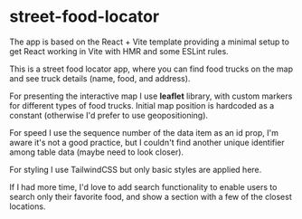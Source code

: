# street-food-locator

The app is based on the React + Vite template providing a minimal setup to get React working in Vite with HMR and some ESLint rules.

This is a street food locator app, where you can find food trucks on the map and see truck details (name, food, and address).

For presenting the interactive map I use **leaflet** library, with custom markers for different types of food trucks. Initial map position is hardcoded as a constant (otherwise I'd prefer to use geopositioning).

For speed I use the sequence number of the data item as an id prop, I'm aware it's not a good practice, but I couldn't find another unique identifier among table data (maybe need to look closer).

For styling I use TailwindCSS but only basic styles are applied here.

If I had more time, I'd love to add search functionality to enable users to search only their favorite food, and show a section with a few of the closest locations.

